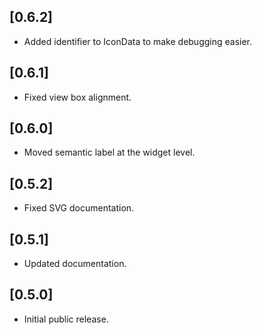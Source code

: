 ## [0.6.2]

* Added identifier to IconData to make debugging easier.

## [0.6.1]

* Fixed view box alignment.

## [0.6.0]

* Moved semantic label at the widget level.

## [0.5.2]

* Fixed SVG documentation.

## [0.5.1]

* Updated documentation.

## [0.5.0]

* Initial public release.
